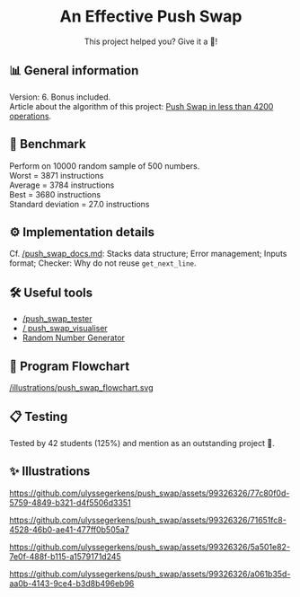 
<h1 align="center">
	An Effective Push Swap
</h1>
<p align="center">
	This project helped you? Give it a 🌟!
</p>

## 📊 General information
Version: 6. Bonus included.</br>
Article about the algorithm of this project: [Push Swap in less than 4200 operations](https://medium.com/@ulysse.gerkens/push-swap-in-less-than-4200-operations-c292f034f6c0).</br>

## 🚀 Benchmark
Perform on 10000 random sample of 500 numbers.</br>
Worst = 3871 instructions</br>
Average = 3784 instructions</br>
Best = 3680 instructions</br>
Standard deviation = 27.0 instructions</br>

## ⚙️ Implementation details
Cf. [/push_swap_docs.md](https://github.com/ulyssegerkens/push_swap/blob/main/push_swap_docs.md): Stacks data structure; Error management; Inputs format; Checker: Why do not reuse `get_next_line`.</br>


## 🛠️ Useful tools
- [/push_swap_tester](https://github.com/SimonCROS/push_swap_tester)
- [/ push_swap_visualiser](https://github.com/Niimphu/push_swap_visualiser)
- [Random Number Generator](https://www.calculatorsoup.com/calculators/statistics/random-number-generator.php)

## 🧬 Program Flowchart
[/illustrations/push_swap_flowchart.svg](https://github.com/ulyssegerkens/push_swap/blob/main/illustrations/push_swap_flowchart.svg)

## 📋 Testing
Tested by 42 students (125%) and mention as an outstanding project 🎉. 

## ✨ Illustrations
https://github.com/ulyssegerkens/push_swap/assets/99326326/77c80f0d-5759-4849-b321-d4f5506d3351

https://github.com/ulyssegerkens/push_swap/assets/99326326/71651fc8-4528-46b0-ae41-477ff0b505a7

https://github.com/ulyssegerkens/push_swap/assets/99326326/5a501e82-7e0f-488f-b115-a1579171d245

https://github.com/ulyssegerkens/push_swap/assets/99326326/a061b35d-aa0b-4143-9ce4-b3d8b496eb96
